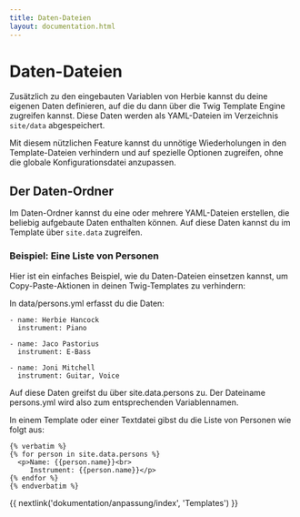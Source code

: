 ```yaml
---
title: Daten-Dateien
layout: documentation.html
---
```


# Daten-Dateien

Zusätzlich zu den eingebauten Variablen von Herbie kannst du deine eigenen Daten
definieren, auf die du dann über die Twig Template Engine zugreifen kannst.
Diese Daten werden als YAML-Dateien im Verzeichnis `site/data` abgespeichert.

Mit diesem nützlichen Feature kannst du unnötige Wiederholungen in den
Template-Dateien verhindern und auf spezielle Optionen zugreifen, ohne die
globale Konfigurationsdatei anzupassen.


## Der Daten-Ordner

Im Daten-Ordner kannst du eine oder mehrere YAML-Dateien erstellen, die beliebig
aufgebaute Daten enthalten können. Auf diese Daten kannst du im Template über
`site.data` zugreifen.


### Beispiel: Eine Liste von Personen

Hier ist ein einfaches Beispiel, wie du Daten-Dateien einsetzen kannst, um
Copy-Paste-Aktionen in deinen Twig-Templates zu verhindern:

In data/persons.yml erfasst du die Daten:

    - name: Herbie Hancock
      instrument: Piano

    - name: Jaco Pastorius
      instrument: E-Bass

    - name: Joni Mitchell
      instrument: Guitar, Voice

Auf diese Daten greifst du über site.data.persons zu. Der Dateiname persons.yml
wird also zum entsprechenden Variablennamen.

In einem Template oder einer Textdatei gibst du die Liste von Personen wie folgt
aus:

    {% verbatim %}
    {% for person in site.data.persons %}
      <p>Name: {{person.name}}<br>
         Instrument: {{person.name}}</p>
    {% endfor %}
    {% endverbatim %}


{{ nextlink('dokumentation/anpassung/index', 'Templates') }}
